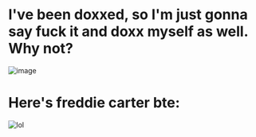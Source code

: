 # I've been doxxed, so I'm just gonna say fuck it and doxx myself as well. Why not?
![image](https://github.com/user-attachments/assets/fd3b8ed9-dfa1-4a95-9305-4f668a35a74d)
# Here's freddie carter bte:
![lol](https://github.com/user-attachments/assets/6655e1f0-1409-489d-8450-2587f32e7699)

